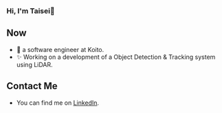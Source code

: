### Hi, I'm Taisei👋

<!--
**taisei-sae/taisei-sae** is a ✨ _special_ ✨ repository because its `README.md` (this file) appears on your GitHub profile.

Here are some ideas to get you started:

- 🔭 I’m currently working on ...
- 🌱 I’m currently learning ...
- 👯 I’m looking to collaborate on ...
- 🤔 I’m looking for help with ...
- 💬 Ask me about ...
- 📫 How to reach me: ...
- 😄 Pronouns: ...
- ⚡ Fun fact: ...
-->
## Now
- 🚗 a software engineer at Koito.
- ✨ Working on a development of a Object Detection & Tracking system using LiDAR.

## Contact Me
- You can find me on [LinkedIn](https://www.linkedin.com/in/taisei-saegusa/).

